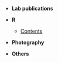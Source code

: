 * **Lab publications**

* **R**
  - [Contents](<BLOG/Bioinformatics/Rstation/R_Outline.md>)

* **Photography**

* **Others**




